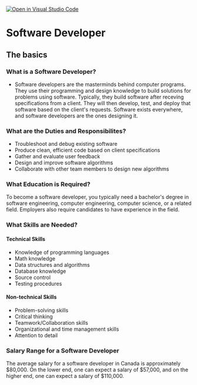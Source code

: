 [![Open in Visual Studio Code](https://classroom.github.com/assets/open-in-vscode-c66648af7eb3fe8bc4f294546bfd86ef473780cde1dea487d3c4ff354943c9ae.svg)](https://classroom.github.com/online_ide?assignment_repo_id=8743691&assignment_repo_type=AssignmentRepo)
# Software Developer
## The basics
### What is a Software Developer?
- Software developers are the masterminds behind computer programs. They use their programming and design knowledge to build solutions for problems using software.
Typically, they build software after receving specifications from a client. They will then develop, test, and deploy that software based on the client's requests. Software exists everywhere, and software developers are the ones designing it. 
### What are the Duties and Responsibilites?
- Troubleshoot and debug existing software
- Produce clean, efficient code based on client specifications
- Gather and evaluate user feedback
- Design and improve software algorithms
- Collaborate with other team members to design new algorithms
### What Education is Required?
To become a software developer, you typically need a bachelor's degree in software engineering, computer engineering, computer science, or a related field. Employers also require candidates to have experience in the field. 
### What Skills are Needed?
#### Technical Skills
- Knowledge of programming languages
- Math knowledge
- Data structures and algorithms 
- Database knowledge
- Source control
- Testing procedures
#### Non-technical Skills
- Problem-solving skills
- Critical thinking
- Teamwork/Collaboration skills
- Organizational and time management skills
- Attention to detail
### Salary Range for a Software Developer
The average salary for a software developer in Canada is approximately $80,000. On the lower end, one can expect a salary of $57,000, and on the higher end, one can expect a salary of $110,000.





